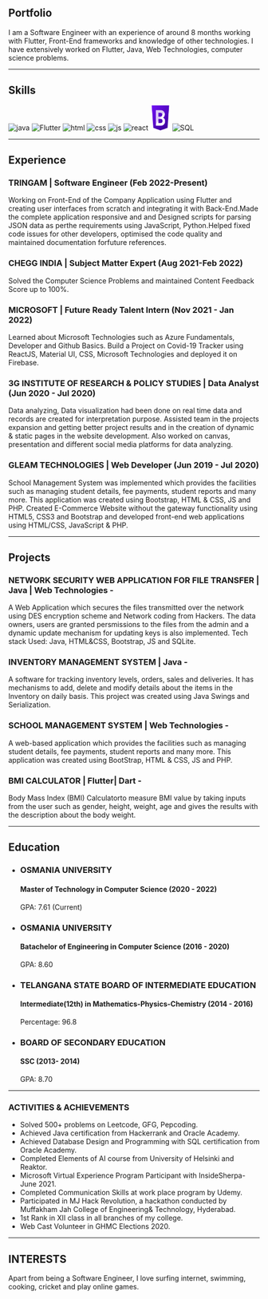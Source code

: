 ## Portfolio

I am a Software Engineer with an experience of around 8 months working with Flutter, Front-End frameworks and knowledge of other technologies. I have extensively worked on Flutter, Java, Web Technologies, computer science problems.

---

## Skills

<p align='left'>
<img src="https://camo.githubusercontent.com/651195b8c66a9dd22316e672992077dbcecea4ca904b45a6681558ebc0ecc517/68747470733a2f2f75706c6f61642e77696b696d656469612e6f72672f77696b6970656469612f656e2f7468756d622f332f33302f4a6176615f70726f6772616d6d696e675f6c616e67756167655f6c6f676f2e7376672f33303070782d4a6176615f70726f6772616d6d696e675f6c616e67756167655f6c6f676f2e7376672e706e67" alt="java" width="40" height="60">
<img src="https://upload.wikimedia.org/wikipedia/commons/thumb/4/44/Google-flutter-logo.svg/1920px-Google-flutter-logo.svg.png" alt="Flutter" width="80" height="50">
 <img src="https://upload.wikimedia.org/wikipedia/commons/thumb/6/61/HTML5_logo_and_wordmark.svg/2048px-HTML5_logo_and_wordmark.svg.png" alt="html" width="40" height="50">
  <img src='https://upload.wikimedia.org/wikipedia/commons/thumb/d/d5/CSS3_logo_and_wordmark.svg/1200px-CSS3_logo_and_wordmark.svg.png' alt="css" width="40" height="50">
 <img src='https://upload.wikimedia.org/wikipedia/commons/6/6a/JavaScript-logo.png' height='50' width='auto' alt="js">
 <img src="https://upload.wikimedia.org/wikipedia/commons/thumb/a/a7/React-icon.svg/1280px-React-icon.svg.png" alt="react" width="auto" height="50"/>
 <img src="https://raw.githubusercontent.com/themedotid/bootstrap-icon/HEAD/docs/bootstrap-icon-css.png" alt="Bootstrap" width="40" height="50"/>

 <img src="https://us.123rf.com/450wm/jovanas/jovanas1612/jovanas161200791/68255878-ic%C3%B4ne-sql.jpg" alt="SQL" width="40" height="60"/>
 </p> 

---

## Experience

### TRINGAM | Software Engineer (Feb 2022-Present)

Working on Front-End of the Company Application using Flutter and creating user interfaces from scratch and integrating it with Back-End.Made the complete application responsive and and Designed scripts for parsing JSON data as perthe requirements using JavaScript, Python.Helped fixed code issues for other developers, optimised the code quality and maintained documentation forfuture references.
 
### CHEGG INDIA | Subject Matter Expert (Aug 2021-Feb 2022)

Solved the Computer Science Problems and maintained Content Feedback Score up to 100%.

 
### MICROSOFT | Future Ready Talent Intern (Nov 2021 - Jan 2022)

Learned about Microsoft Technologies such as Azure Fundamentals, Developer and Github Basics. Build a Project on Covid-19 Tracker using ReactJS, Material UI, CSS, Microsoft Technologies and deployed it on Firebase.
 
### 3G INSTITUTE OF RESEARCH & POLICY STUDIES | Data Analyst (Jun 2020 - Jul 2020)

Data analyzing, Data visualization had been done on real time data and records are created for interpretation purpose. Assisted team in the projects expansion and getting better project results and in the creation of dynamic & static pages in the website development. Also worked on canvas, presentation and different social media platforms for data analyzing.

### GLEAM TECHNOLOGIES | Web Developer (Jun 2019 - Jul 2020) 

School Management System was implemented which provides the facilities such as managing student details, fee payments, student reports and many more. This application was created using Bootstrap, HTML & CSS, JS and PHP. Created E-Commerce Website without the gateway functionality using HTML5, CSS3 and Bootstrap and developed front-end web applications using HTML/CSS, JavaScript & PHP.

---

## Projects

### NETWORK SECURITY WEB APPLICATION FOR FILE TRANSFER | Java | Web Technologies -

A Web Application which secures the files transmitted over the network using DES encryption scheme and Network coding from Hackers. The data owners, users are granted persmissions to the files from the  admin and a dynamic update mechanism for updating keys is also implemented. Tech stack Used: Java, HTML&CSS, Bootstrap, JS and SQLite.

### INVENTORY MANAGEMENT SYSTEM | Java -

A software for tracking inventory levels, orders, sales and deliveries. It has mechanisms to add, delete and modify details about the items in the Inventory on daily basis. This project was created using Java Swings and Serialization.

### SCHOOL MANAGEMENT SYSTEM | Web Technologies -

A web-based application which provides the facilities such as managing student details, fee payments, student reports and many more. This application was created using BootStrap, HTML & CSS, JS and PHP.

### BMI CALCULATOR | Flutter| Dart - 

Body Mass Index (BMI) Calculatorto measure BMI value by taking inputs from the user such as gender,  height, weight, age and gives the results with the description about the body weight.

---

## Education

* ### **OSMANIA UNIVERSITY**
  #### Master of Technology in Computer Science (2020 - 2022)
  GPA: 7.61 (Current)

* ### **OSMANIA UNIVERSITY**
  #### Batachelor of Engineering in Computer Science (2016 - 2020) 
  GPA: 8.60

* ### **TELANGANA STATE BOARD OF INTERMEDIATE EDUCATION**
  #### Intermediate(12th) in Mathematics-Physics-Chemistry (2014 - 2016)
  Percentage: 96.8

* ### **BOARD OF SECONDARY EDUCATION**
  #### SSC (2013- 2014) 
  GPA: 8.70

---

### ACTIVITIES & ACHIEVEMENTS

* Solved 500+ problems on Leetcode, GFG, Pepcoding.
* Achieved Java certification from Hackerrank and Oracle Academy.
* Achieved Database Design and Programming with SQL certification from Oracle Academy.
* Completed Elements of AI course from University of Helsinki and Reaktor.
* Microsoft Virtual Experience Program Participant with InsideSherpa- June 2021.
* Completed Communication Skills at work place program by Udemy.
* Participated in MJ Hack Revolution, a hackathon conducted by Muffakham Jah College of Engineering& Technology, Hyderabad.
* 1st Rank in XII class in all branches of my college.
* Web Cast Volunteer in GHMC Elections 2020.

---

## INTERESTS
Apart from being a Software Engineer, I love surfing internet, swimming, cooking, cricket and play online games.
